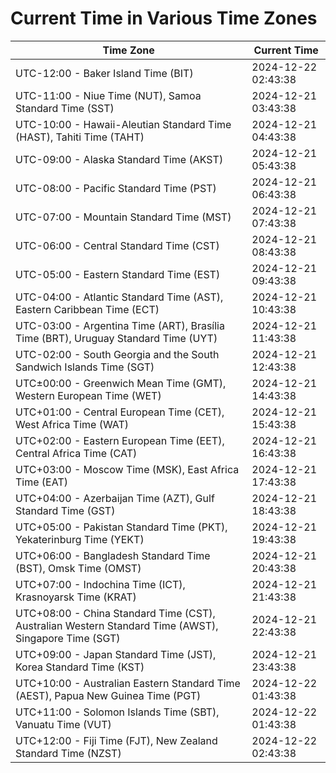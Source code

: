 # Current Time in Various Time Zones

| Time Zone | Current Time |
|-----------|--------------|
| UTC-12:00 - Baker Island Time (BIT) | 2024-12-22 02:43:38 |
| UTC-11:00 - Niue Time (NUT), Samoa Standard Time (SST) | 2024-12-21 03:43:38 |
| UTC-10:00 - Hawaii-Aleutian Standard Time (HAST), Tahiti Time (TAHT) | 2024-12-21 04:43:38 |
| UTC-09:00 - Alaska Standard Time (AKST) | 2024-12-21 05:43:38 |
| UTC-08:00 - Pacific Standard Time (PST) | 2024-12-21 06:43:38 |
| UTC-07:00 - Mountain Standard Time (MST) | 2024-12-21 07:43:38 |
| UTC-06:00 - Central Standard Time (CST) | 2024-12-21 08:43:38 |
| UTC-05:00 - Eastern Standard Time (EST) | 2024-12-21 09:43:38 |
| UTC-04:00 - Atlantic Standard Time (AST), Eastern Caribbean Time (ECT) | 2024-12-21 10:43:38 |
| UTC-03:00 - Argentina Time (ART), Brasília Time (BRT), Uruguay Standard Time (UYT) | 2024-12-21 11:43:38 |
| UTC-02:00 - South Georgia and the South Sandwich Islands Time (SGT) | 2024-12-21 12:43:38 |
| UTC±00:00 - Greenwich Mean Time (GMT), Western European Time (WET) | 2024-12-21 14:43:38 |
| UTC+01:00 - Central European Time (CET), West Africa Time (WAT) | 2024-12-21 15:43:38 |
| UTC+02:00 - Eastern European Time (EET), Central Africa Time (CAT) | 2024-12-21 16:43:38 |
| UTC+03:00 - Moscow Time (MSK), East Africa Time (EAT) | 2024-12-21 17:43:38 |
| UTC+04:00 - Azerbaijan Time (AZT), Gulf Standard Time (GST) | 2024-12-21 18:43:38 |
| UTC+05:00 - Pakistan Standard Time (PKT), Yekaterinburg Time (YEKT) | 2024-12-21 19:43:38 |
| UTC+06:00 - Bangladesh Standard Time (BST), Omsk Time (OMST) | 2024-12-21 20:43:38 |
| UTC+07:00 - Indochina Time (ICT), Krasnoyarsk Time (KRAT) | 2024-12-21 21:43:38 |
| UTC+08:00 - China Standard Time (CST), Australian Western Standard Time (AWST), Singapore Time (SGT) | 2024-12-21 22:43:38 |
| UTC+09:00 - Japan Standard Time (JST), Korea Standard Time (KST) | 2024-12-21 23:43:38 |
| UTC+10:00 - Australian Eastern Standard Time (AEST), Papua New Guinea Time (PGT) | 2024-12-22 01:43:38 |
| UTC+11:00 - Solomon Islands Time (SBT), Vanuatu Time (VUT) | 2024-12-22 01:43:38 |
| UTC+12:00 - Fiji Time (FJT), New Zealand Standard Time (NZST) | 2024-12-22 02:43:38 |
